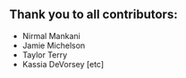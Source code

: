 Thank you to all contributors:
-------------------------------

* Nirmal Mankani
* Jamie Michelson
* Taylor Terry
* Kassia DeVorsey
[etc]

